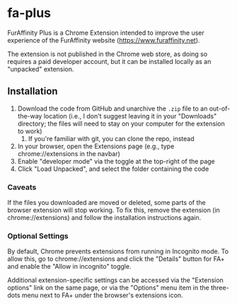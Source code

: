 # fa-plus

FurAffinity Plus is a Chrome Extension intended to improve the user experience of the FurAffinity website (https://www.furaffinity.net).

The extension is not published in the Chrome web store, as doing so requires a paid developer account, but it can be installed locally as an "unpacked" extension.

## Installation

1. Download the code from GitHub and unarchive the `.zip` file to an out-of-the-way location (i.e., I don't suggest leaving it in your "Downloads" directory; the files will need to stay on your computer for the extension to work)
    1. If you're familiar with git, you can clone the repo, instead
1. In your browser, open the Extensions page (e.g., type chrome://extensions in the navbar)
1. Enable "developer mode" via the toggle at the top-right of the page
1. Click "Load Unpacked", and select the folder containing the code

### Caveats

If the files you downloaded are moved or deleted, some parts of the browser extension will stop working. To fix this, remove the extension (in chrome://extensions) and follow the installation instructions again.

### Optional Settings

By default, Chrome prevents extensions from running in Incognito mode. To allow this, go to chrome://extensions and click the "Details" button for FA+ and enable the "Allow in incognito" toggle.

Additional extension-specific settings can be accessed via the "Extension options" link on the same page, or via the "Options" menu item in the three-dots menu next to FA+ under the browser's extensions icon.
